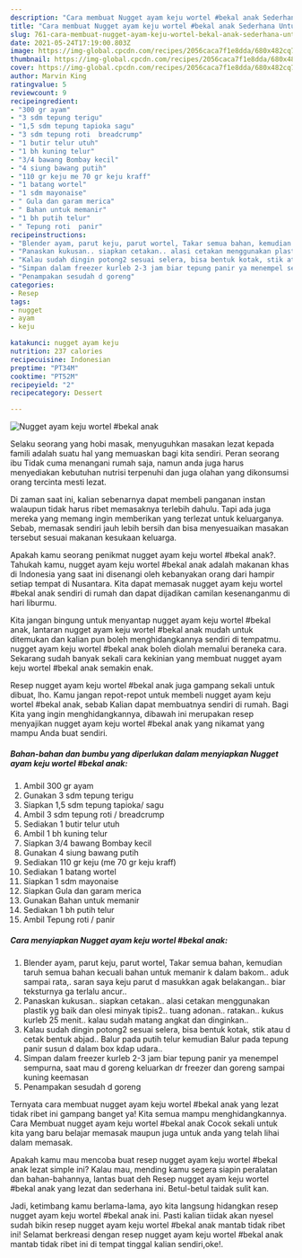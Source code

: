 ```yaml
---
description: "Cara membuat Nugget ayam keju wortel #bekal anak Sederhana Untuk Jualan"
title: "Cara membuat Nugget ayam keju wortel #bekal anak Sederhana Untuk Jualan"
slug: 761-cara-membuat-nugget-ayam-keju-wortel-bekal-anak-sederhana-untuk-jualan
date: 2021-05-24T17:19:00.803Z
image: https://img-global.cpcdn.com/recipes/2056caca7f1e8dda/680x482cq70/nugget-ayam-keju-wortel-bekal-anak-foto-resep-utama.jpg
thumbnail: https://img-global.cpcdn.com/recipes/2056caca7f1e8dda/680x482cq70/nugget-ayam-keju-wortel-bekal-anak-foto-resep-utama.jpg
cover: https://img-global.cpcdn.com/recipes/2056caca7f1e8dda/680x482cq70/nugget-ayam-keju-wortel-bekal-anak-foto-resep-utama.jpg
author: Marvin King
ratingvalue: 5
reviewcount: 9
recipeingredient:
- "300 gr ayam"
- "3 sdm tepung terigu"
- "1,5 sdm tepung tapioka sagu"
- "3 sdm tepung roti  breadcrump"
- "1 butir telur utuh"
- "1 bh kuning telur"
- "3/4 bawang Bombay kecil"
- "4 siung bawang putih"
- "110 gr keju me 70 gr keju kraff"
- "1 batang wortel"
- "1 sdm mayonaise"
- " Gula dan garam merica"
- " Bahan untuk memanir"
- "1 bh putih telur"
- " Tepung roti  panir"
recipeinstructions:
- "Blender ayam, parut keju, parut wortel, Takar semua bahan, kemudian taruh semua bahan kecuali bahan untuk memanir k dalam bakom.. aduk sampai rata,. saran saya keju parut d masukkan agak belakangan.. biar teksturnya ga terlalu ancur.."
- "Panaskan kukusan.. siapkan cetakan.. alasi cetakan menggunakan plastik yg baik dan olesi minyak tipis2.. tuang adonan.. ratakan.. kukus kurleb 25 menit.. kalau sudah matang angkat dan dinginkan.."
- "Kalau sudah dingin potong2 sesuai selera, bisa bentuk kotak, stik atau d cetak bentuk abjad.. Balur pada putih telur kemudian Balur pada tepung panir susun d dalam box kdap udara.."
- "Simpan dalam freezer kurleb 2-3 jam biar tepung panir ya menempel sempurna, saat mau d goreng keluarkan dr freezer dan goreng sampai kuning keemasan"
- "Penampakan sesudah d goreng"
categories:
- Resep
tags:
- nugget
- ayam
- keju

katakunci: nugget ayam keju 
nutrition: 237 calories
recipecuisine: Indonesian
preptime: "PT34M"
cooktime: "PT52M"
recipeyield: "2"
recipecategory: Dessert

---
```



![Nugget ayam keju wortel #bekal anak](https://img-global.cpcdn.com/recipes/2056caca7f1e8dda/680x482cq70/nugget-ayam-keju-wortel-bekal-anak-foto-resep-utama.jpg)

Selaku seorang yang hobi masak, menyuguhkan masakan lezat kepada famili adalah suatu hal yang memuaskan bagi kita sendiri. Peran seorang ibu Tidak cuma menangani rumah saja, namun anda juga harus menyediakan kebutuhan nutrisi terpenuhi dan juga olahan yang dikonsumsi orang tercinta mesti lezat.

Di zaman  saat ini, kalian sebenarnya dapat membeli panganan instan walaupun tidak harus ribet memasaknya terlebih dahulu. Tapi ada juga mereka yang memang ingin memberikan yang terlezat untuk keluarganya. Sebab, memasak sendiri jauh lebih bersih dan bisa menyesuaikan masakan tersebut sesuai makanan kesukaan keluarga. 



Apakah kamu seorang penikmat nugget ayam keju wortel #bekal anak?. Tahukah kamu, nugget ayam keju wortel #bekal anak adalah makanan khas di Indonesia yang saat ini disenangi oleh kebanyakan orang dari hampir setiap tempat di Nusantara. Kita dapat memasak nugget ayam keju wortel #bekal anak sendiri di rumah dan dapat dijadikan camilan kesenanganmu di hari liburmu.

Kita jangan bingung untuk menyantap nugget ayam keju wortel #bekal anak, lantaran nugget ayam keju wortel #bekal anak mudah untuk ditemukan dan kalian pun boleh menghidangkannya sendiri di tempatmu. nugget ayam keju wortel #bekal anak boleh diolah memalui beraneka cara. Sekarang sudah banyak sekali cara kekinian yang membuat nugget ayam keju wortel #bekal anak semakin enak.

Resep nugget ayam keju wortel #bekal anak juga gampang sekali untuk dibuat, lho. Kamu jangan repot-repot untuk membeli nugget ayam keju wortel #bekal anak, sebab Kalian dapat membuatnya sendiri di rumah. Bagi Kita yang ingin menghidangkannya, dibawah ini merupakan resep menyajikan nugget ayam keju wortel #bekal anak yang nikamat yang mampu Anda buat sendiri.

<!--inarticleads1-->

##### Bahan-bahan dan bumbu yang diperlukan dalam menyiapkan Nugget ayam keju wortel #bekal anak:

1. Ambil 300 gr ayam
1. Gunakan 3 sdm tepung terigu
1. Siapkan 1,5 sdm tepung tapioka/ sagu
1. Ambil 3 sdm tepung roti / breadcrump
1. Sediakan 1 butir telur utuh
1. Ambil 1 bh kuning telur
1. Siapkan 3/4 bawang Bombay kecil
1. Gunakan 4 siung bawang putih
1. Sediakan 110 gr keju (me 70 gr keju kraff)
1. Sediakan 1 batang wortel
1. Siapkan 1 sdm mayonaise
1. Siapkan  Gula dan garam merica
1. Gunakan  Bahan untuk memanir
1. Sediakan 1 bh putih telur
1. Ambil  Tepung roti / panir




<!--inarticleads2-->

##### Cara menyiapkan Nugget ayam keju wortel #bekal anak:

1. Blender ayam, parut keju, parut wortel, Takar semua bahan, kemudian taruh semua bahan kecuali bahan untuk memanir k dalam bakom.. aduk sampai rata,. saran saya keju parut d masukkan agak belakangan.. biar teksturnya ga terlalu ancur..
1. Panaskan kukusan.. siapkan cetakan.. alasi cetakan menggunakan plastik yg baik dan olesi minyak tipis2.. tuang adonan.. ratakan.. kukus kurleb 25 menit.. kalau sudah matang angkat dan dinginkan..
1. Kalau sudah dingin potong2 sesuai selera, bisa bentuk kotak, stik atau d cetak bentuk abjad.. Balur pada putih telur kemudian Balur pada tepung panir susun d dalam box kdap udara..
1. Simpan dalam freezer kurleb 2-3 jam biar tepung panir ya menempel sempurna, saat mau d goreng keluarkan dr freezer dan goreng sampai kuning keemasan
1. Penampakan sesudah d goreng




Ternyata cara membuat nugget ayam keju wortel #bekal anak yang lezat tidak ribet ini gampang banget ya! Kita semua mampu menghidangkannya. Cara Membuat nugget ayam keju wortel #bekal anak Cocok sekali untuk kita yang baru belajar memasak maupun juga untuk anda yang telah lihai dalam memasak.

Apakah kamu mau mencoba buat resep nugget ayam keju wortel #bekal anak lezat simple ini? Kalau mau, mending kamu segera siapin peralatan dan bahan-bahannya, lantas buat deh Resep nugget ayam keju wortel #bekal anak yang lezat dan sederhana ini. Betul-betul taidak sulit kan. 

Jadi, ketimbang kamu berlama-lama, ayo kita langsung hidangkan resep nugget ayam keju wortel #bekal anak ini. Pasti kalian tiidak akan nyesel sudah bikin resep nugget ayam keju wortel #bekal anak mantab tidak ribet ini! Selamat berkreasi dengan resep nugget ayam keju wortel #bekal anak mantab tidak ribet ini di tempat tinggal kalian sendiri,oke!.

